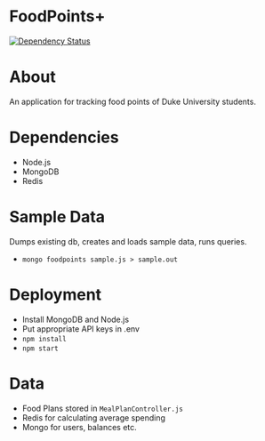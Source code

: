 FoodPoints+
====
[![Dependency Status](https://david-dm.org/chronologos/forkpoints.svg)](https://david-dm.org/chronologos/forkpoints)

About
====
An application for tracking food points of Duke University students.  

Dependencies
====
* Node.js
* MongoDB
* Redis

Sample Data
====
Dumps existing db, creates and loads sample data, runs queries.
* `mongo foodpoints sample.js > sample.out`

Deployment
====
* Install MongoDB and Node.js
* Put appropriate API keys in .env
* `npm install`
* `npm start`

Data
====
* Food Plans stored in `MealPlanController.js`
* Redis for calculating average spending
* Mongo for users, balances etc.
